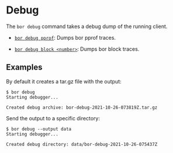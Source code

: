 # Debug

The ```bor debug``` command takes a debug dump of the running client.

- [```bor debug pprof```](./debug_pprof.md): Dumps bor pprof traces.

- [```bor debug block <number>```](./debug_block.md): Dumps bor block traces.

## Examples

By default it creates a tar.gz file with the output:

```
$ bor debug
Starting debugger...

Created debug archive: bor-debug-2021-10-26-073819Z.tar.gz
```

Send the output to a specific directory:

```
$ bor debug --output data
Starting debugger...

Created debug directory: data/bor-debug-2021-10-26-075437Z
```